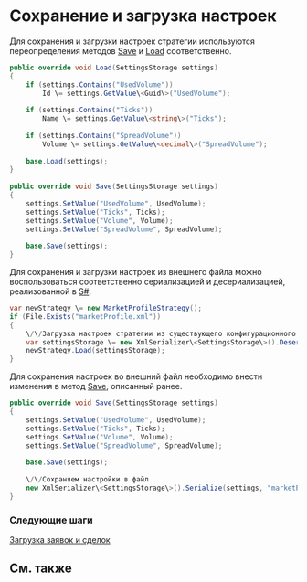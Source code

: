 # Сохранение и загрузка настроек

Для сохранения и загрузки настроек стратегии используются переопределения методов [Save](../api/StockSharp.Algo.Strategies.Strategy.Save.html) и [Load](../api/StockSharp.Algo.Strategies.Strategy.Load.html) соответственно. 

```cs
public override void Load(SettingsStorage settings)
{
	if (settings.Contains("UsedVolume"))
	    Id \= settings.GetValue\<Guid\>("UsedVolume");
	
    if (settings.Contains("Ticks"))
        Name \= settings.GetValue\<string\>("Ticks");
	
    if (settings.Contains("SpreadVolume"))
        Volume \= settings.GetValue\<decimal\>("SpreadVolume");
	        
	base.Load(settings);
}
	
public override void Save(SettingsStorage settings)
{
    settings.SetValue("UsedVolume", UsedVolume);
    settings.SetValue("Ticks", Ticks);
    settings.SetValue("Volume", Volume);
    settings.SetValue("SpreadVolume", SpreadVolume);
	    
	base.Save(settings);
}
```

Для сохранения и загрузки настроек из внешнего файла можно воспользоваться соответственно сериализацией и десериализацией, реализованной в [S\#](StockSharpAbout.md). 

```cs
var newStrategy \= new MarketProfileStrategy();
if (File.Exists("marketProfile.xml"))
{
    \/\/Загрузка настроек стратегии из существующего конфигурационного файла
    var settingsStorage \= new XmlSerializer\<SettingsStorage\>().Deserialize("marketProfile.xml");
    newStrategy.Load(settingsStorage);
}
```

Для сохранения настроек во внешний файл необходимо внести изменения в метод [Save](../api/StockSharp.Algo.Strategies.Strategy.Save.html), описанный ранее. 

```cs
public override void Save(SettingsStorage settings)
{
    settings.SetValue("UsedVolume", UsedVolume);
    settings.SetValue("Ticks", Ticks);
    settings.SetValue("Volume", Volume);
    settings.SetValue("SpreadVolume", SpreadVolume);
	    
	base.Save(settings);
	
	\/\/Сохраняем настройки в файл
	new XmlSerializer\<SettingsStorage\>().Serialize(settings, "marketProfile.xml");
}
```

### Следующие шаги

[Загрузка заявок и сделок](StrategyOrdersLoad.md)

## См. также
